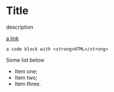# Title

description

[a link](https://datapedia.info)

```
a code block with <strong>HTML</strong>
```

Some list below

* Item one;
* Item two;
* Item three.